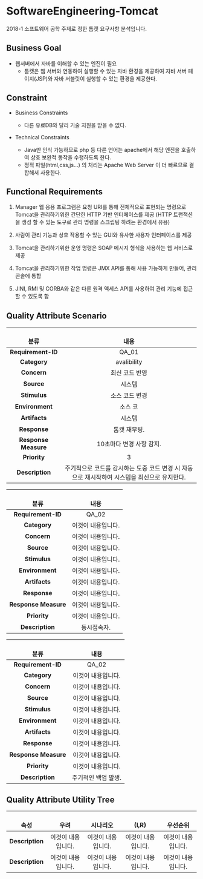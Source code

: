 # SoftwareEngineering-Tomcat
2018-1 소프트웨어 공학 주제로 정한 톰캣 요구사항 분석입니다.


## Business Goal
- 웹서버에서 자바를 이해할 수 있는 엔진이 필요
  - 톰캣은 웹 서버와 연동하여 실행할 수 있는 자바 환경을 제공하여 자바 서버 페이지(JSP)와 자바 서블릿이 실행할 수 있는 환경을 제공한다.

## Constraint
- Business Constraints
  - 다른 유료DB와 달리 기술 지원을 받을 수 없다.
  
- Technical Constraints
  - Java만 인식 가능하므로 php 등 다른 언어는 apache에서 해당 엔진을 호출하여 상호 보완적 동작을 수행하도록 한다.
  - 정적 파일(html,css,js…) 의 처리는 Apache Web Server 이 더 빠르므로 결합해서 사용한다.

## Functional Requirements
1. Manager 웹 응용 프로그램은 요청 URI를 통해 전체적으로 표현되는 명령으로 Tomcat을 관리하기위한 간단한 HTTP 기반 인터페이스를 제공 (HTTP 트랜잭션을 생성 할 수 있는 도구로 관리 명령을 스크립팅 하려는 환경에서 유용)

2. 사람이 관리 기능과 상호 작용할 수 있는 GUI와 유사한 사용자 인터페이스를 제공

3. Tomcat을 관리하기위한 운영 명령은 SOAP 메시지 형식을 사용하는 웹 서비스로 제공

4. Tomcat을 관리하기위한 작업 명령은 JMX API를 통해 사용 가능하게 만들어, 관리 콘솔에 통합

5. JINI, RMI 및 CORBA와 같은 다른 원격 액세스 API를 사용하여 관리 기능에 접근 할 수 있도록 함

## Quality Attribute Scenario

|  <center>분류</center> |  <center>내용</center>
|:--------:|:--------:|
|**Requirement-ID** | QA_01|
|**Category** | avalibility|
|**Concern** | 최신 코드 반영|
|**Source** | 시스템|
|**Stimulus** | 소스 코드 변경|
|**Environment** | 소스 코|
|**Artifacts** | 시스템 |
|**Response** | 톰캣 재부팅.|
|**Response Measure** | 10초마다 변경 사항 감지.|
|**Priority** | 3 |
|**Description** | 주기적으로 코드를 감시하는 도중 코드 변경 시 자동으로 재시작하여 시스템을 최신으로 유지한다. |

|  <center>분류</center> |  <center>내용</center>
|:--------:|:--------:|
|**Requirement-ID** | QA_02|
|**Category** | 이것이 내용입니다.|
|**Concern** | 이것이 내용입니다.|
|**Source** | 이것이 내용입니다.|
|**Stimulus** | 이것이 내용입니다.|
|**Environment** | 이것이 내용입니다.|
|**Artifacts** | 이것이 내용입니다.|
|**Response** | 이것이 내용입니다.|
|**Response Measure** | 이것이 내용입니다.|
|**Priority** | 이것이 내용입니다.|
|**Description** | 동시접속자.|

|  <center>분류</center> |  <center>내용</center>
|:--------:|:--------:|
|**Requirement-ID** | QA_02|
|**Category** | 이것이 내용입니다.|
|**Concern** | 이것이 내용입니다.|
|**Source** | 이것이 내용입니다.|
|**Stimulus** | 이것이 내용입니다.|
|**Environment** | 이것이 내용입니다.|
|**Artifacts** | 이것이 내용입니다.|
|**Response** | 이것이 내용입니다.|
|**Response Measure** | 이것이 내용입니다.|
|**Priority** | 이것이 내용입니다.|
|**Description** | 주기적인 백업 발생.|

## Quality Attribute Utility Tree
|  <center>속성</center> |  <center>우려</center> |   <center>시나리오</center> |  <center>(I,R)</center> |  <center>우선순위</center> |
|:--------:|:--------:|:--------:|:--------:|:--------:|
|**Description** | 이것이 내용입니다.| 이것이 내용입니다.| 이것이 내용입니다.| 이것이 내용입니다.|
|**Description** | 이것이 내용입니다.| 이것이 내용입니다.| 이것이 내용입니다.| 이것이 내용입니다.|
